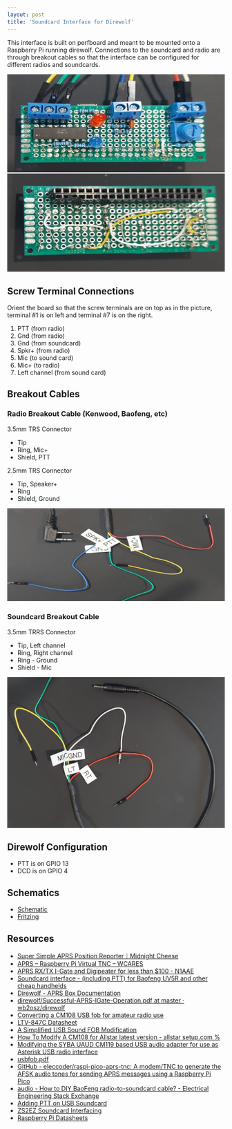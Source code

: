 ```yaml
---
layout: post
title: 'Soundcard Interface for Direwolf'
---
```

This interface is built on perfboard and meant to be mounted onto a Raspberry Pi
running direwolf. Connections to the soundcard and radio are through breakout
cables so that the interface can be configured for different radios and
soundcards.

![HAT component side](/assets/hat-top.jpg)
![HAT wiring side](/assets/hat-bottom.jpg)


## Screw Terminal Connections

Orient the board so that the screw terminals are on top as in the picture, terminal #1 is on left and terminal #7
is on the right.


1. PTT (from radio)
1. Gnd (from radio)
1. Gnd (from soundcard)
1. Spkr+ (from radio)
1. Mic (to sound card)
1. Mic+ (to radio)
1. Left channel (from sound card)

## Breakout Cables

### Radio Breakout Cable (Kenwood, Baofeng, etc)

3.5mm TRS Connector

- Tip
- Ring, Mic+
- Shield, PTT

2.5mm TRS Connector

- Tip, Speaker+
- Ring
- Shield, Ground

![K1 Connector](/assets/kenwood-breakout.jpg)

### Soundcard Breakout Cable

3.5mm TRRS Connector

- Tip, Left channel
- Ring, Right channel
- Ring - Ground
- Shield - Mic

![TRRS Connector](/assets/audio-breakout.jpg)

## Direwolf Configuration

- PTT is on GPIO 13
- DCD is on GPIO 4

## Schematics

- [Schematic](/assets/soundcard-interface_schem.png)
- [Fritzing](/assets/soundcard-interface.fzz)

## Resources

- [Super Simple APRS Position Reporter｜Midnight Cheese](http://midnightcheese.com/2015/12/super-simple-aprs-position-beacon/)
- [APRS – Raspberry Pi Virtual TNC – WCARES](https://wcares.org/special-interests-3/aprs/aprs-raspberry-pi-virtual-tnc/)
- [APRS RX/TX I-Gate and Digipeater for less than $100 - N1AAE](https://n1aae.com/raspberry-pi-aprs-direwolf-linux-igate-digipeater/" )
- [Soundcard interface - (including PTT) for Baofeng UV5R and other cheap handhelds](https://k0rx.com/blog/2017/11/baofeng.html)
- [Direwolf - APRS Box Documentation](http://elafargue.github.io/aprs-box/direwolf/)
- [direwolf/Successful-APRS-IGate-Operation.pdf at master · wb2osz/direwolf](https://github.com/wb2osz/direwolf/blob/master/doc/Successful-APRS-IGate-Operation.pdf)
- [Converting a CM108 USB fob for amateur radio use](https://www.marrold.co.uk/2018/04/converting-cm108-usb-fob-for-amateur.html)
- [LTV-847C Datasheet](https://www.digikey.com/en/products/detail/liteon/LTV-847C/1711628)
- [A Simplified USB Sound FOB Modification](https://hamvoip.org/hamradio/usb_fob_simple_modification/)
- [How To Modify A CM108 for Allstar latest version - allstar setup.com %](https://allstarsetup.com/how-to-modify-a-cm108-for-allstar/)
- [Modifying the SYBA UAUD CM119 based USB audio adapter for use as Asterisk USB radio interface](http://www.repeater-builder.com/projects/fob/syba-small-fob.html)
- [usbfob.pdf](http://rtpdir.weebly.com/uploads/1/6/8/7/1687703/usbfob.pdf)
- [GitHub - eleccoder/raspi-pico-aprs-tnc: A modem/TNC to generate the AFSK audio tones for sending APRS messages using a Raspberry Pi Pico](https://github.com/eleccoder/raspi-pico-aprs-tnc)
- [audio - How to DIY BaoFeng radio-to-soundcard cable? - Electrical Engineering Stack Exchange](https://electronics.stackexchange.com/questions/471893/how-to-diy-baofeng-radio-to-soundcard-cable)
- [Adding PTT on USB Soundcard](https://yd0nxx.wordpress.com/2020/05/12/adding-ptt-on-usb-soundcard/)
- [ZS2EZ Soundcard Interfacing](http://www.zs2ez.co.za/Soundcard/Soundcard.htm)
- [Raspberry Pi Datasheets](https://datasheets.raspberrypi.com/)

